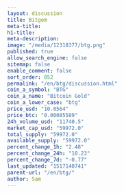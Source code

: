 ```yaml
---
layout: discussion
title: Bitgem
meta-title: 
h1-title: 
meta-description: 
image: "/media/12318377/btg.png"
published: true
allow_search_engine: false
sitemap: false
enable_comment: false
sort_order: 852
permalink: "/en/btg/discussion.html"
coin_a_symbol: "BTG"
coin_a_name: "Bitcoin Gold"
coin_a_lower_case: "btg"
price_usd: "10.0564"
price_btc: "0.00085589"
24h_volume_usd: "11740.5"
market_cap_usd: "59972.0"
total_supply: "59972.0"
available_supply: "59972.0"
percent_change_1h: "2.48"
percent_change_24h: "10.23"
percent_change_7d: "-0.77"
last_updated: "1517140741"
parent-url: "/en/btg/"
author: Sam
---
```


